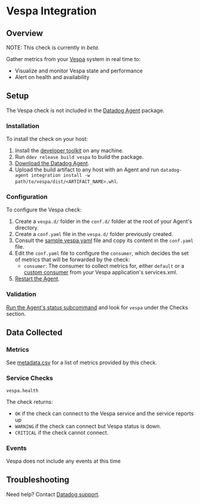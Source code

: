 # Vespa Integration

## Overview

NOTE: This check is currently in _beta_.

Gather metrics from your [Vespa][1] system in real time to:

* Visualize and monitor Vespa state and performance
* Alert on health and availability

## Setup

The Vespa check is not included in the [Datadog Agent][2] package.

### Installation

To install the check on your host:

1. Install the [developer toolkit][7] on any machine.
2. Run `ddev release build vespa` to build the package.
3. [Download the Datadog Agent][8].
4. Upload the build artifact to any host with an Agent and run 
   `datadog-agent integration install -w path/to/vespa/dist/<ARTIFACT_NAME>.whl`.


### Configuration

To configure the Vespa check:

1. Create a `vespa.d/` folder in the `conf.d/` folder at the root of your Agent's directory.
2. Create a `conf.yaml` file in the `vespa.d/` folder previously created.
3. Consult the [sample vespa.yaml][10] file and copy its content in the `conf.yaml` file.
4. Edit the `conf.yaml` file to configure the `consumer`, which decides the set of metrics that will be forwarded by the check:
    * `consumer`: The consumer to collect metrics for, either `default` or a [custom consumer][9]
                  from your Vespa application's services.xml.
5. [Restart the Agent][3].


### Validation

[Run the Agent's status subcommand][4] and look for `vespa` under the Checks section.

## Data Collected

### Metrics

See [metadata.csv][6] for a list of metrics provided by this check.

### Service Checks

`vespa.health`

The check returns:

* `OK` if the check can connect to the Vespa service and the service reports up 
* `WARNING` if the check can connect but Vespa status is down.
* `CRITICAL` if the check cannot connect.

### Events

Vespa does not include any events at this time

## Troubleshooting

Need help? Contact [Datadog support][5].

[1]: https://vespa.ai/
[2]: https://app.datadoghq.com/account/settings#agent
[3]: https://docs.datadoghq.com/agent/faq/agent-commands/#start-stop-restart-the-agent
[4]: https://docs.datadoghq.com/agent/faq/agent-commands/#agent-status-and-information
[5]: https://docs.datadoghq.com/help
[6]: metadata.csv
[7]: https://docs.datadoghq.com/developers/integrations/new_check_howto/#developer-toolkit
[8]: https://app.datadoghq.com/account/settings#agent
[9]: https://docs.vespa.ai/documentation/reference/services-admin.html#metrics
[10]: datadog_checks/vespa/data/conf.yaml.example
